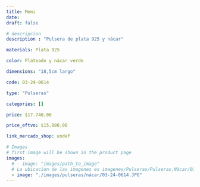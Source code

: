 ```yaml
---
title: Memi
date: 
draft: false

# descripcion
description : "Pulsera de plata 925 y nácar"

materials: Plata 925

color: Plateado y nácar verde

dimensions: "18,5cm largo"

code: 03-24-0614

type: "Pulseras"

categories: []

price: $17.740,00

price_eftvo: $15.080,00

link_mercado_shop: undef

# Images
# first image will be shown in the product page
images:
  # - image: "images/path_to_image"
  # La ubicacion de las imagenes es imagenes/Pulseras/Pulseras.Nácar/03-24-0614-memi
  - image: "./images/pulseras/nácar/03-24-0614.JPG"
---
```

